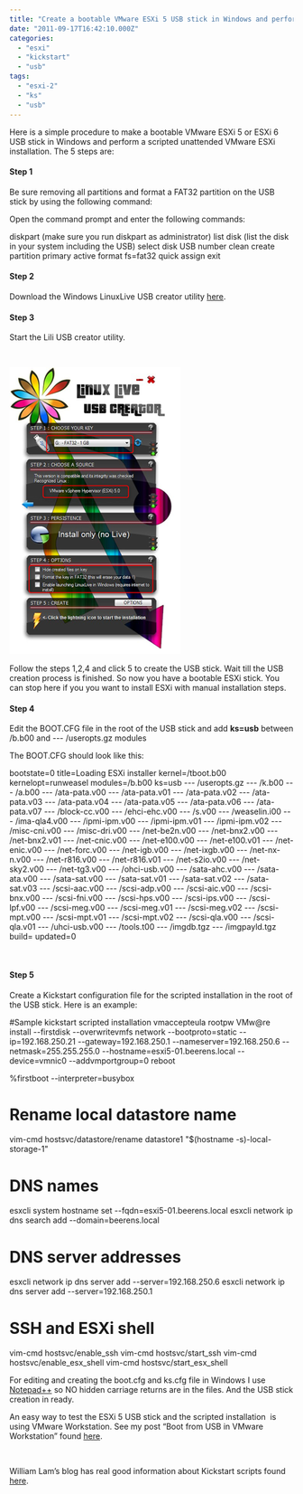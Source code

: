 ```yaml
---
title: "Create a bootable VMware ESXi 5 USB stick in Windows and perform a scripted installation"
date: "2011-09-17T16:42:10.000Z"
categories: 
  - "esxi"
  - "kickstart"
  - "usb"
tags: 
  - "esxi-2"
  - "ks"
  - "usb"
---
```


Here is a simple procedure to make a bootable VMware ESXi 5 or ESXi 6 USB stick in Windows and perform a scripted unattended VMware ESXi installation. The 5 steps are:

#### Step 1

Be sure removing all partitions and format a FAT32 partition on the USB stick by using the following command:

Open the command prompt and enter the following commands:

diskpart (make sure you run diskpart as administrator) 
list disk (list the disk in your system including the USB) 
select disk USB number 
clean 
create partition primary 
active 
format fs=fat32 quick
assign
exit

#### Step 2

Download the Windows LinuxLive USB creator utility [here](http://www.linuxliveusb.com/).

#### Step 3

Start the Lili USB creator utility.

 

[![image](images/image_thumb10.png "image")](https://www.ivobeerens.nl/wp-content/uploads/2011/09/image11.png)

Follow the steps 1,2,4 and click 5 to create the USB stick. Wait till the USB creation process is finished. So now you have a bootable ESXi stick. You can stop here if you you want to install ESXi with manual installation steps. 

#### Step 4

Edit the BOOT.CFG file in the root of the USB stick and add **ks=usb** between /b.b00 and --- /useropts.gz modules

The BOOT.CFG should look like this:

bootstate=0 
title=Loading ESXi installer 
kernel=/tboot.b00 
kernelopt=runweasel 
modules=/b.b00 ks=usb --- /useropts.gz --- /k.b00 --- /a.b00 --- /ata-pata.v00 --- /ata-pata.v01 --- /ata-pata.v02 --- /ata-pata.v03 --- /ata-pata.v04 --- /ata-pata.v05 --- /ata-pata.v06 --- /ata-pata.v07 --- /block-cc.v00 --- /ehci-ehc.v00 --- /s.v00 --- /weaselin.i00 --- /ima-qla4.v00 --- /ipmi-ipm.v00 --- /ipmi-ipm.v01 --- /ipmi-ipm.v02 --- /misc-cni.v00 --- /misc-dri.v00 --- /net-be2n.v00 --- /net-bnx2.v00 --- /net-bnx2.v01 --- /net-cnic.v00 --- /net-e100.v00 --- /net-e100.v01 --- /net-enic.v00 --- /net-forc.v00 --- /net-igb.v00 --- /net-ixgb.v00 --- /net-nx-n.v00 --- /net-r816.v00 --- /net-r816.v01 --- /net-s2io.v00 --- /net-sky2.v00 --- /net-tg3.v00 --- /ohci-usb.v00 --- /sata-ahc.v00 --- /sata-ata.v00 --- /sata-sat.v00 --- /sata-sat.v01 --- /sata-sat.v02 --- /sata-sat.v03 --- /scsi-aac.v00 --- /scsi-adp.v00 --- /scsi-aic.v00 --- /scsi-bnx.v00 --- /scsi-fni.v00 --- /scsi-hps.v00 --- /scsi-ips.v00 --- /scsi-lpf.v00 --- /scsi-meg.v00 --- /scsi-meg.v01 --- /scsi-meg.v02 --- /scsi-mpt.v00 --- /scsi-mpt.v01 --- /scsi-mpt.v02 --- /scsi-qla.v00 --- /scsi-qla.v01 --- /uhci-usb.v00 --- /tools.t00 --- /imgdb.tgz --- /imgpayld.tgz 
build= 
updated=0

 

#### Step 5

Create a Kickstart configuration file for the scripted installation in the root of the USB stick. Here is an example:

#Sample kickstart scripted installation
vmaccepteula
rootpw VMw@re
install --firstdisk --overwritevmfs
network --bootproto=static --ip=192.168.250.21 --gateway=192.168.250.1 --nameserver=192.168.250.6 --netmask=255.255.255.0 --hostname=esxi5-01.beerens.local --device=vmnic0 --addvmportgroup=0
reboot

%firstboot --interpreter=busybox
# Rename local datastore name
vim-cmd hostsvc/datastore/rename datastore1 "$(hostname -s)-local-storage-1"
# DNS names
esxcli system hostname set --fqdn=esxi5-01.beerens.local
esxcli network ip dns search add --domain=beerens.local
# DNS server addresses
esxcli network ip dns server add --server=192.168.250.6
esxcli network ip dns server add --server=192.168.250.1
# SSH and ESXi shell
vim-cmd hostsvc/enable\_ssh
vim-cmd hostsvc/start\_ssh
vim-cmd hostsvc/enable\_esx\_shell
vim-cmd hostsvc/start\_esx\_shell

For editing and creating the boot.cfg and ks.cfg file in Windows I use [Notepad++](http://notepad-plus-plus.org/) so NO hidden carriage returns are in the files. And the USB stick creation in ready.

An easy way to test the ESXi 5 USB stick and the scripted installation  is using VMware Workstation. See my post “Boot from USB in VMware Workstation” found [here](https://www.ivobeerens.nl/2009/10/16/boot-from-usb-in-vmware-workstation/).

 

William Lam’s blog has real good information about Kickstart scripts found [here](http://www.virtuallyghetto.com/2011/07/automating-esxi-5x-kickstart-tips.html).
